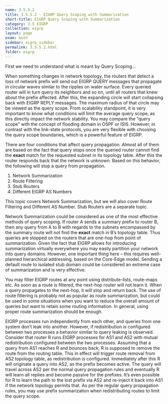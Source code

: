 ```yaml
---
name: 3.5.5.2
title: 3.5.5.2 - EIGRP Query Scoping with Summarization
short-title: EIGRP Query Scoping with Summarization
category: 3.5 EIGRP
collection: eigrp
layout: page
exam: both
sidebar: eigrp_sidebar
permalink: 3.5.5.2.html
folder: eigrp
---
```

First we need to understand what is meant by Query Scoping…

When something changes in network topology, the routers that detect a loss of network prefix will send out EIGRP QUERY messages that propagate in circular waves similar to the ripples on water surface. Every queried router will in turn query its neighbors and so on, until all routers that knew about the prefix affected. After this, the expanding circle will start collapsing back with EIGRP REPLY messages. The maximum radius of that circle may be viewed as the query scope. From scalability standpoint, it is very important to know what conditions will limit the average query scope, as this directly impact the network stability. You may compare the “query scope” with the concept of flooding domain in OSPF or ISIS. However, in contrast with the link-state protocols, you are very flexible with choosing the query scope boundaries, which is a powerful feature of EIGRP.

There are four conditions that affect query propagation. Almost all of them are based on the fact that query stops once the queried router cannot find the **exact** match for the requested subnet in its topology table. After this the router responds back that the network is unknown. Based on this behavior, the following will stop a query from propagation.
1. Network Summarization
2. Route Filtering
3. Stub Routers
4. Different EIGRP AS Numbers

This topic covers Network Summarization, but we will also cover Route Filtering and Different AS Number. Stub Routers are a separate topic.

Network Summarization could be considered as one of the most effective methods of query scoping. If router A sends a summary prefix to router B, then any query from A to B with regards to the subnets encompassed by the summary route will not find the **exact** match in B’s topology table. Thus queries are stopped on the routers that are one-hop from point of summarization. Given the fact that EIGRP allows for introducing summarization virtually everywhere you may easily partition your network into query domains. However, one important thing here – this requires well-planned hierarchical addressing, based on the Core-Edge model. Sending a default route to isolated stub domain could be considered an extreme case of summarization and is very effective.

You may filter EIGRP routes at any point using distribute-lists, route-maps etc. As soon as a route is filtered, the next-hop router will not learn it. When a query propagates to the next-hop, it will stop and return back. The use of route filtering is probably not as popular as route summarization, but could be used in some situations when you want to reduce the overall amount of queries but want to retain some routing information. In general, using proper route summarization should be enough.

EIGRP processes run independently from each other, and queries from one system don’t leak into another. However, if redistribution is configured between two processes a behavior similar to query leaking is observed. Consider that router R runs EIGRP processes for AS1 and AS2 with mutual redistribution configured between the two processes. Assuming that a query from AS1 reaches R and bounces back, R is supposed to remove the route from the routing table. This in effect will trigger route removal from AS2 topology table, as redistribution is configured. Immediately after this R will originate a query into AS2, as the prefix becomes active. The query will travel across AS2 per the normal query propagation rules and eventually R will learn all replies and become passive for the prefixes. It’s even possible for R to learn the path to the lost prefix via AS2 and re-inject it back into AS1 if the network topology permits that. As per the regular query propagation rules, you may use prefix summarization when redistributing routes to limit the query scope.
